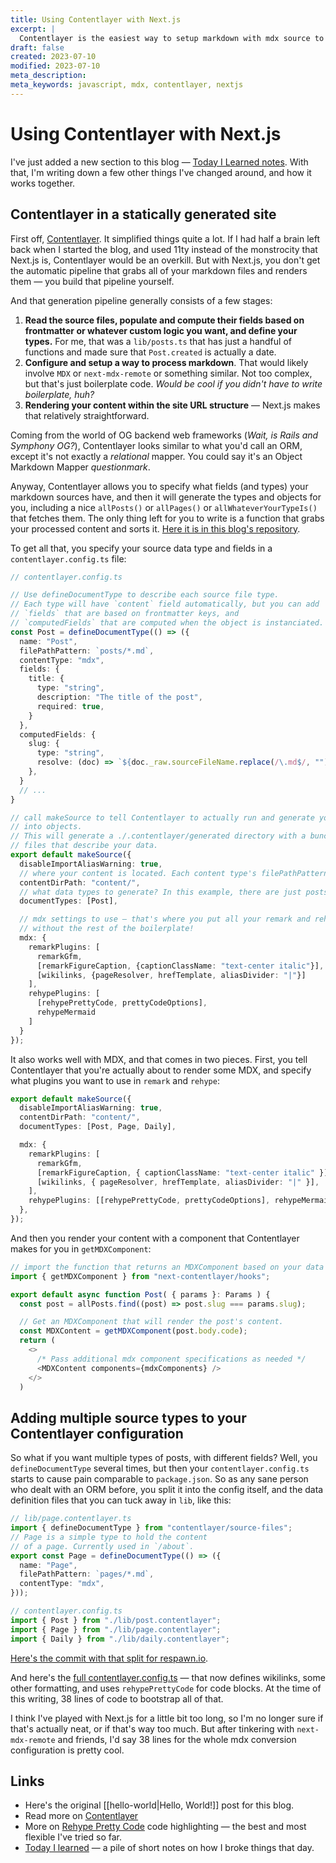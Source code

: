 ```yaml
---
title: Using Contentlayer with Next.js
excerpt: |
  Contentlayer is the easiest way to setup markdown with mdx source to static website pipeline. Here's how it's implemented in respawn.io.
draft: false
created: 2023-07-10
modified: 2023-07-10
meta_description:
meta_keywords: javascript, mdx, contentlayer, nextjs
---
```

# Using Contentlayer with Next.js

I've just added a new section to this blog
— [Today I Learned notes](https://respawn.io/daily). With that, I'm writing down
a few other things I've changed around, and how it works together.

## Contentlayer in a statically generated site

First off, [Contentlayer](https://contentlayer.dev). It simplified things quite
a lot. If I had half a brain left back when I started the blog, and used 11ty
instead of the monstrocity that Next.js is, Contentlayer would be an overkill.
But with Next.js, you don't get the automatic pipeline that grabs all of your
markdown files and renders them — you build that pipeline yourself.

And that generation pipeline generally consists of a few stages:

1. **Read the source files, populate and compute their fields based on
   frontmatter or whatever custom logic you want, and define your types.** For
   me, that was a `lib/posts.ts` that has just a handful of functions and made
   sure that `Post.created` is actually a date.
2. **Configure and setup a way to process markdown**. That would likely involve
   `MDX` or `next-mdx-remote` or something similar. Not too complex, but that's
   just boilerplate code. _Would be cool if you didn't have to write
   boilerplate, huh?_
3. **Rendering your content within the site URL structure** — Next.js makes that
   relatively straightforward.

Coming from the world of OG backend web frameworks (_Wait, is Rails and Symphony
OG?_), Contentlayer looks similar to what you'd call an ORM, except it's not
exactly a _relational_ mapper. You could say it's an Object Markdown Mapper
_questionmark_.

Anyway, Contentlayer allows you to specify what fields (and types) your markdown
sources have, and then it will generate the types and objects for you, including
a nice `allPosts()` or `allPages()` or `allWhateverYourTypeIs()` that fetches
them. The only thing left for you to write is a function that grabs your
processed content and sorts it.
[Here it is in this blog's repository](https://github.com/natikgadzhi/respawn-io/blob/main/app/page.tsx#L9).

To get all that, you specify your source data type and fields in a
`contentlayer.config.ts` file:

```ts
// contentlayer.config.ts

// Use defineDocumentType to describe each source file type.
// Each type will have `content` field automatically, but you can add
// `fields` that are based on frontmatter keys, and
// `computedFields` that are computed when the object is instanciated.
const Post = defineDocumentType(() => ({
  name: "Post",
  filePathPattern: `posts/*.md`,
  contentType: "mdx",
  fields: {
    title: {
      type: "string",
      description: "The title of the post",
      required: true,
    }
  },
  computedFields: {
    slug: {
      type: "string",
      resolve: (doc) => `${doc._raw.sourceFileName.replace(/\.md$/, "")}`,
    },
  }
  // ...
}

// call makeSource to tell Contentlayer to actually run and generate your data
// into objects.
// This will generate a ./.contentlayer/generated directory with a bunch of typescript
// files that describe your data.
export default makeSource({
  disableImportAliasWarning: true,
  // where your content is located. Each content type's filePathPattern is relative to this.
  contentDirPath: "content/",
  // what data types to generate? In this example, there are just posts, but you can add more.
  documentTypes: [Post],

  // mdx settings to use — that's where you put all your remark and rehype plugins,
  // without the rest of the boilerplate!
  mdx: {
    remarkPlugins: [
      remarkGfm,
      [remarkFigureCaption, {captionClassName: "text-center italic"}],
      [wikilinks, {pageResolver, hrefTemplate, aliasDivider: "|"}]
    ],
    rehypePlugins: [
      [rehypePrettyCode, prettyCodeOptions],
      rehypeMermaid
    ]
  }
});
```

It also works well with MDX, and that comes in two pieces. First, you tell
Contentlayer that you're actually about to render some MDX, and specify what
plugins you want to use in `remark` and `rehype`:

```ts
export default makeSource({
  disableImportAliasWarning: true,
  contentDirPath: "content/",
  documentTypes: [Post, Page, Daily],

  mdx: {
    remarkPlugins: [
      remarkGfm,
      [remarkFigureCaption, { captionClassName: "text-center italic" }],
      [wikilinks, { pageResolver, hrefTemplate, aliasDivider: "|" }],
    ],
    rehypePlugins: [[rehypePrettyCode, prettyCodeOptions], rehypeMermaid],
  },
});
```

And then you render your content with a component that Contentlayer makes for
you in `getMDXComponent`:

```ts
// import the function that returns an MDXComponent based on your data type's mdx content
import { getMDXComponent } from "next-contentlayer/hooks";

export default async function Post( { params }: Params ) {
  const post = allPosts.find((post) => post.slug === params.slug);

  // Get an MDXComponent that will render the post's content.
  const MDXContent = getMDXComponent(post.body.code);
  return (
    <>
      /* Pass additional mdx component specifications as needed */
      <MDXContent components={mdxComponents} />
    </>
  )
```

## Adding multiple source types to your Contentlayer configuration

So what if you want multiple types of posts, with different fields? Well, you
`defineDocumentType` several times, but then your `contentlayer.config.ts`
starts to cause pain comparable to `package.json`. So as any sane person who
dealt with an ORM before, you split it into the config itself, and the data
definition files that you can tuck away in `lib`, like this:

```ts
// lib/page.contentlayer.ts
import { defineDocumentType } from "contentlayer/source-files";
// Page is a simple type to hold the content
// of a page. Currently used in `/about`.
export const Page = defineDocumentType(() => ({
  name: "Page",
  filePathPattern: `pages/*.md`,
  contentType: "mdx",
}));

// contentlayer.config.ts
import { Post } from "./lib/post.contentlayer";
import { Page } from "./lib/page.contentlayer";
import { Daily } from "./lib/daily.contentlayer";
```

[Here's the commit with that split for respawn.io](https://github.com/natikgadzhi/respawn-io/commit/1c778b020c2bcaaac3607a9d2bcc7e0a698dd524).

And here's the
[full contentlayer.config.ts](https://github.com/natikgadzhi/respawn-io/blob/main/contentlayer.config.ts)
— that now defines wikilinks, some other formatting, and uses `rehypePrettyCode`
for code blocks. At the time of this writing, 38 lines of code to bootstrap all
of that.

I think I've played with Next.js for a little bit too long, so I'm no longer
sure if that's actually neat, or if that's way too much. But after tinkering
with `next-mdx-remote` and friends, I'd say 38 lines for the whole mdx
conversion configuration is pretty cool.

## Links

- Here's the original [[hello-world|Hello, World!]] post for this blog.
- Read more on [Contentlayer](https://contentlayer.dev)
- More on [Rehype Pretty Code](https://rehype-pretty-code.netlify.app/) code
  highlighting — the best and most flexible I've tried so far.
- [Today I learned](https://respawn.io/daily) — a pile of short notes on how I
  broke things that day.

